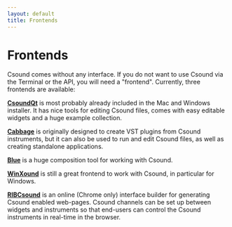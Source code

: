 ```yaml
---
layout: default
title: Frontends
---
```

# Frontends

Csound comes without any interface. If you do not want to use Csound via the Terminal or the API, you will need a "frontend". Currently, three frontends are available:

[**CsoundQt**](http://sourceforge.net/projects/qutecsound/) is most probably already included in the Mac and Windows installer. It has nice tools for editing Csound files, comes with easy editable widgets and a huge example collection.

[**Cabbage**](http://www.thecabbagefoundation.org) is originally designed to create VST plugins from Csound instruments, but it can also be used to run and edit Csound files, as well as creating standalone applications.

[**Blue**](http://blue.kunstmusik.com) is a huge composition tool for working with Csound.

[**WinXound**](winxound.codeplex.com) is still a great frontend to work with Csound, in particular for Windows.

[**RIBCsound**](rorywalsh.github.io/RIBCsound) is an online (Chrome only) interface builder for generating Csound enabled web-pages. Csound channels can be set up between widgets and instruments so that end-users can control the Csound instruments in real-time in the browser.


